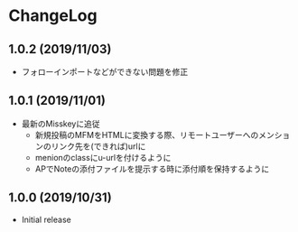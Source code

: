 # ChangeLog
## 1.0.2 (2019/11/03)
* フォローインポートなどができない問題を修正

## 1.0.1 (2019/11/01)
* 最新のMisskeyに追従
	* 新規投稿のMFMをHTMLに変換する際、リモートユーザーへのメンションのリンク先を(できれば)urlに
	* menionのclassにu-urlを付けるように
	* APでNoteの添付ファイルを提示する時に添付順を保持するように

## 1.0.0 (2019/10/31)
* Initial release
